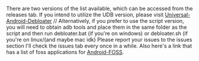There are two versions of the list available, which can be accessed from the releases tab. If you intend to utilize the UDB version, please visit [Universal-Android-Debloater](https://github.com/0x192/universal-android-debloater/releases) // Alternatively, if you prefer to use the script version, you will need to obtain adb tools and place them in the same folder as the script and then run debloater.bat (if you're on windows) or debloater.sh (if you're on linux/(and maybe mac idk)
Please report your issues to the issues section I'll check the issues tab every once in a while.
Also here's a link that has a list of foss applications for [Android-FOSS](https://github.com/offa/android-foss).
